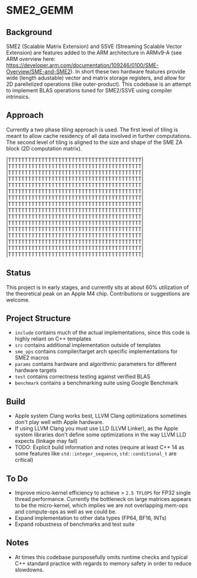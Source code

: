# SME2_GEMM

## Background
SME2 (Scalable Matrix Extension) and SSVE (Streaming Scalable Vector Extension) are features added to the ARM architecture in ARMv9-A (see ARM overview here: https://developer.arm.com/documentation/109246/0100/SME-Overview/SME-and-SME2). In short these two hardware features provide wide (length adustable) vector and matrix storage registers, and allow for 2D parellelized operations (like outer-product). This codebase is an attempt to implement BLAS operations tuned for SME2/SSVE using compiler intrinsics.

## Approach
Currently a two phase tiling approach is used. The first level of tiling is meant to allow cache residency of all data involved in further computations. The second level of tiling is aligned to the size and shape of the SME ZA block (2D computation matrix). 

|TTTTTTTTTTTTTTTTTTTTTTTTTTTTTTTTTTTTTTTT|
|TTTTTTTTTTTTTTTTTTTTTTTTTTTTTTTTTTTTTTTT|
|TTTTTTTTTTTTTTTTTTTTTTTTTTTTTTTTTTTTTTTT|
|TTTTTTTTTTTTTTTTTTTTTTTTTTTTTTTTTTTTTTTT|
|TTTTTTTTTTTTTTTTTTTTTTTTTTTTTTTTTTTTTTTT|
|TTTTTTTTTTTTTTTTTTTTTTTTTTTTTTTTTTTTTTTT|
|TTTTTTTTTTTTTTTTTTTTTTTTTTTTTTTTTTTTTTTT|
|TTTTTTTTTTTTTTTTTTTTTTTTTTTTTTTTTTTTTTTT|
|TTTTTTTTTTTTTTTTTTTTTTTTTTTTTTTTTTTTTTTT|
|TTTTTTTTTTTTTTTTTTTTTTTTTTTTTTTTTTTTTTTT|
|TTTTTTTTTTTTTTTTTTTTTTTTTTTTTTTTTTTTTTTT|
|TTTTTTTTTTTTTTTTTTTTTTTTTTTTTTTTTTTTTTTT|
|TTTTTTTTTTTTTTTTTTTTTTTTTTTTTTTTTTTTTTTT|
|TTTTTTTTTTTTTTTTTTTTTTTTTTTTTTTTTTTTTTTT|
|TTTTTTTTTTTTTTTTTTTTTTTTTTTTTTTTTTTTTTTT|
|TTTTTTTTTTTTTTTTTTTTTTTTTTTTTTTTTTTTTTTT|

## Status

This project is in early stages, and currently sits at about 60% utilization of the theoretical peak on an Apple M4 chip. Contributions or suggestions are welcome.

## Project Structure
- `include` contains much of the actual implementations, since this code is highly reliant on C++ templates
- `src` contains additional implementation outside of templates
- `sme_ops` contains compiler/target arch specific implementations for SME2 macros
- `params` contains hardware and algorithmic parameters for different hardware targets
- `test` contains correctness testing against verified BLAS
- `benchmark` contains a benchmarking suite using Google Benchmark

## Build
- Apple system Clang works best, LLVM Clang optimizations sometimes don't play well with Apple hardware.
- If using LLVM Clang you must use LLD (LLVM Linker), as the Apple system libraries don't define some optimizations in the way LLVM LLD expects (linkage may fail)
- TODO: Explicit build information and notes (require at least C++ 14 as some features like `std::integer_sequence`, `std::conditional_t` are critical)

## To Do
- Improve micro-kernel efficiency to achieve > `2.5 TFLOPS` for FP32 single thread performance. Currently the bottleneck on large matrices appears to be the micro-kernel, which implies we are not
  overlapping mem-ops and compute-ops as well as we could be.
- Expand implementation to other data types (FP64, BF16, INTs)
- Expand robustness of benchmarks and test suite

## Notes
- At times this codebase pursposefully omits runtime checks and typical C++ standard practice with regards to memory safety in order to reduce slowdowns.

